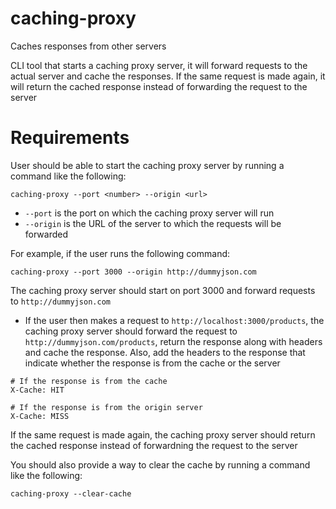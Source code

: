 # caching-proxy

Caches responses from other servers

CLI tool that starts a caching proxy server, it will forward requests to the actual server and cache the responses.
If the same request is made again, it will return the cached response instead of forwarding the request to the server

# Requirements

User should be able to start the caching proxy server by running a command like the following:

```shell
caching-proxy --port <number> --origin <url>
```

- `--port` is the port on which the caching proxy server will run
- `--origin` is the URL of the server to which the requests will be forwarded

For example, if the user runs the following command:

```shell
caching-proxy --port 3000 --origin http://dummyjson.com
```

The caching proxy server should start on port 3000 and forward requests to `http://dummyjson.com`

- If the user then makes a request to `http://localhost:3000/products`, the caching proxy server should forward the request to `http://dummyjson.com/products`, return the response along with headers and cache the response. Also, add the headers to the response that indicate whether the response is from the cache or the server

```
# If the response is from the cache
X-Cache: HIT

# If the response is from the origin server
X-Cache: MISS
```

If the same request is made again, the caching proxy server should return the cached response instead of forwardning the request to the server

You should also provide a way to clear the cache by running a command like the following:

```shell
caching-proxy --clear-cache
```
